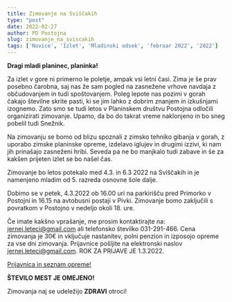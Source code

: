 ```yaml
---
title: Zimovanje na Sviščakih
type: "post"
date: 2022-02-27
author: PD Postojna
slug: zimovanje_na_sviscakih
tags: ['Novice', 'Izlet', 'Mladinski odsek', 'februar 2022', '2022']
---
```


**Dragi mladi planinec, planinka!**

Za izlet v gore ni primerno le poletje, ampak vsi letni časi. Zima je še prav posebno čarobna, saj nas že sam pogled na zasnežene vrhove navdaja z občudovanjem in tudi spoštovanjem. Poleg lepote nas pozimi v gorah čakajo številne skrite pasti, ki se jim lahko z dobrim znanjem in izkušnjami izognemo. Zato smo se tudi letos v Planinskem društvu Postojna odločili organizirati zimovanje. Upamo, da bo do takrat vreme naklonjeno in bo sneg pobelil tudi Snežnik.

Na zimovanju se bomo od blizu spoznali z zimsko tehniko gibanja v gorah, z uporabo zimske planinske opreme, izdelavo iglujev in drugimi izzivi, ki nam jih prinašajo zasneženi hribi. Seveda pa ne bo manjkalo tudi zabave in še za kakšen prijeten izlet se bo našel čas.

Zimovanje bo letos potekalo med 4.3. in 6.3 2022 na Sviščakih in je namenjeno mladim od 5. razreda osnovne šole dalje. 

Dobimo se v petek, 4.3.2022 ob 16.00 uri na parkirišču pred Primorko v Postojni in 16.15 na avtobusni postaji v Pivki. Zimovanje bomo zaključili s povratkom v Postojno v nedeljo okoli 18. ure. 

Če imate kakšno vprašanje, me prosim kontaktirajte na: jernej.leteci@gmail.com ali telefonsko številko 031-291-466.
Cena zimovanja je 30€ in vključuje nastanitev, polni penzion in izposojo opreme za vse dni zimovanja. Prijavnice pošljite na elektronski naslov jernej.leteci@gmail.com. ROK ZA PRIJAVE JE 1.3.2022.

[Prijavnica in seznam opreme!](/documents/prijavnice/MOPD_zimovanje_prijavnica_2022.pdf)
 
**ŠTEVILO MEST JE OMEJENO!**

Zimovanja naj se udeležijo **ZDRAVI** otroci!



<!-- <a class="btn" href="/documents/prijavnice/MOPD_zimovanje_prijavnica_2022.pdf">
    <button class="btn btn-primary btn-lg get-started-btn">Prijavnica in seznam opreme!</button>
</a> -->

